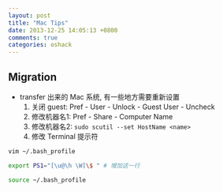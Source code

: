 ```yaml
---
layout: post
title: "Mac Tips"
date: 2013-12-25 14:05:13 +0800
comments: true
categories: oshack
---
```

## Migration
* transfer 出来的 Mac 系统, 有一些地方需要重新设置
  1. 关闭 guest: Pref - User - Unlock - Guest User - Uncheck
  1. 修改机器名1: Pref - Share - Computer Name
  1. 修改机器名2: `sudo scutil --set HostName <name>`
  1. 修改 Terminal 提示符
```sh
vim ~/.bash_profile

export PS1="[\u@\h \W]\$ " # 增加这一行

source ~/.bash_profile
```
